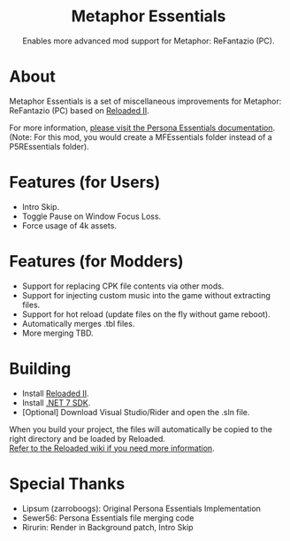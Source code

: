 <div align="center">
	<h1>Metaphor Essentials</h1>
    <p>Enables more advanced mod support for Metaphor: ReFantazio (PC).</p>
</div>

# About

Metaphor Essentials is a set of miscellaneous improvements for Metaphor: ReFantazio (PC) based on [Reloaded II](https://reloaded-project.github.io/Reloaded-II/).  

For more information, [please visit the Persona Essentials documentation](https://sewer56.dev/p5rpc.modloader/).  
(Note: For this mod, you would create a MFEssentials folder instead of a P5REssentials folder).  
  
# Features (for Users)
- Intro Skip.  
- Toggle Pause on Window Focus Loss.
- Force usage of 4k assets.  
  
# Features (for Modders)

- Support for replacing CPK file contents via other mods.  
- Support for injecting custom music into the game without extracting files.  
- Support for hot reload (update files on the fly without game reboot).  
- Automatically merges .tbl files.
- More merging TBD.

# Building

- Install [Reloaded II](https://github.com/Reloaded-Project/Reloaded-II/releases/latest).  
- Install [.NET 7 SDK](https://dotnet.microsoft.com/en-us/download/dotnet/7.0).  
- [Optional] Download Visual Studio/Rider and open the .sln file.  

When you build your project, the files will automatically be copied to the right directory and be loaded by Reloaded.  
[Refer to the Reloaded wiki if you need more information](https://reloaded-project.github.io/Reloaded-II/DevelopmentEnvironmentSetup/).

# Special Thanks

- Lipsum (zarroboogs): Original Persona Essentials Implementation  
- Sewer56: Persona Essentials file merging code
- Rirurin: Render in Background patch, Intro Skip
